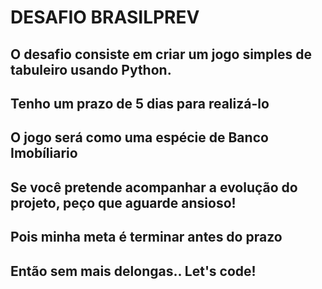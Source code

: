 <h1>DESAFIO BRASILPREV</h1>
<h2>O desafio consiste em criar um jogo simples de tabuleiro usando Python.</h2>
<h2>Tenho um prazo de 5 dias para realizá-lo</h2>
<h2>O jogo será como uma espécie de Banco Imobíliario</h2>
<h2>Se você pretende acompanhar a evolução do projeto, peço que aguarde ansioso!</h2>
<h2>Pois minha meta é terminar antes do prazo</h2>
<h2>Então sem mais delongas.. Let's code!</h2>